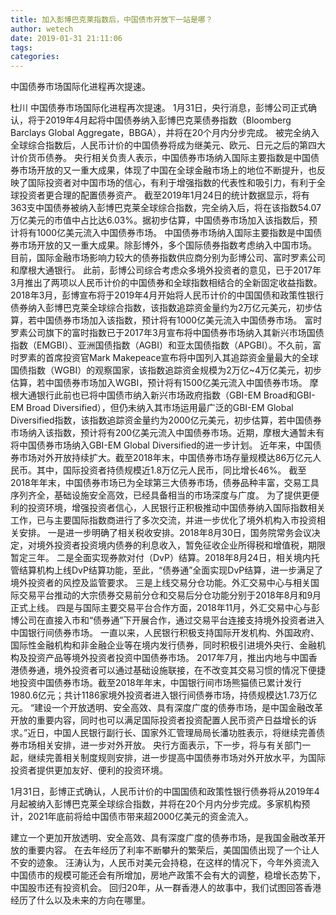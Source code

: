 ```yaml
---
title: 加入彭博巴克莱指数后，中国债市开放下一站是哪？
author: wetech
date: 2019-01-31 21:11:06
tags: 
categories: 
---
```

中国债券市场国际化进程再次提速。
<!-- more -->
杜川
中国债券市场国际化进程再次提速。
1月31日，央行消息，彭博公司正式确认，将于2019年4月起将中国债券纳入彭博巴克莱债券指数（Bloomberg Barclays Global Aggregate，BBGA），并将在20个月内分步完成。
被完全纳入全球综合指数后，人民币计价的中国债券将成为继美元、欧元、日元之后的第四大计价货币债券。
央行相关负责人表示，中国债券市场纳入国际主要指数是中国债券市场开放的又一重大成果，体现了中国在全球金融市场上的地位不断提升，也反映了国际投资者对中国市场的信心，有利于增强指数的代表性和吸引力，有利于全球投资者更合理的配置债券资产。
截至2019年1月24日的统计数据显示，将有363支中国债券被纳入彭博巴克莱全球综合指数，完全纳入后，将在该指数54.07万亿美元的市值中占比达6.03%。据初步估算，中国债券市场加入该指数后，预计将有1000亿美元流入中国债券市场。
中国债券市场纳入国际主要指数是中国债券市场开放的又一重大成果。除彭博外，多个国际债券指数考虑纳入中国市场。
目前，国际金融市场影响力较大的债券指数供应商分别为彭博公司、富时罗素公司和摩根大通银行。
此前，彭博公司综合考虑众多境外投资者的意见，已于2017年3月推出了两项以人民币计价的中国债券和全球指数相结合的全新固定收益指数。
2018年3月，彭博宣布将于2019年4月开始将人民币计价的中国国债和政策性银行债券纳入彭博巴克莱全球综合指数，该指数追踪资金量约为2万亿元美元，初步估算，若中国债券市场加入该指数，预计将有1000亿美元流入中国债券市场。
富时罗素公司旗下的富时指数已于2017年3月宣布将中国债券市场纳入其新兴市场国债指数（EMGBI）、亚洲国债指数（AGBI）和亚太国债指数（APGBI）。不久前，富时罗素的首席投资官Mark Makepeace宣布将中国列入其追踪资金量最大的全球国债指数（WGBI）的观察国家，该指数追踪资金规模为2万亿~4万亿美元，初步估算，若中国债券市场加入WGBI，预计将有1500亿美元流入中国债券市场。
摩根大通银行此前也已将中国债市纳入新兴市场政府指数（GBI-EM Broad和GBI-EM Broad Diversified），但仍未纳入其市场运用最广泛的GBI-EM Global Diversified指数，该指数追踪资金量约为2000亿元美元，初步估算，若中国债券市场纳入该指数，预计将有200亿美元流入中国债券市场。近期，摩根大通暂未有将中国债券市场纳入GBI-EM Global Diversified的进一步计划。
近年来，中国债券市场对外开放持续扩大。截至2018年末，中国债券市场存量规模达86万亿元人民币。其中，国际投资者持债规模近1.8万亿元人民币，同比增长46%。
截至2018年年末，中国债券市场已为全球第三大债券市场，债券品种丰富，交易工具序列齐全，基础设施安全高效，已经具备相当的市场深度与广度。
为了提供更便利的投资环境，增强投资者信心，人民银行正积极推动中国债券纳入国际指数相关工作，已与主要国际指数商进行了多次交流，并进一步优化了境外机构入市投资相关安排。
一是进一步明确了相关税收安排。2018年8月30日，国务院常务会议决定，对境外投资者投资境内债券的利息收入，暂免征收企业所得税和增值税，期限暂定三年。
二是全面实现券款对付（DvP）结算。2018年8月24日，相关境内托管结算机构上线DvP结算功能，至此，“债券通”全面实现DvP结算，进一步满足了境外投资者的风控及监管要求。
三是上线交易分仓功能。外汇交易中心与相关国际交易平台推动的大宗债券交易前分仓和交易后分仓功能分别于2018年8月和9月正式上线。
四是与国际主要交易平台合作方面，2018年11月，外汇交易中心与彭博公司在直接入市和“债券通”下开展合作，通过交易平台连接支持境外投资者进入中国银行间债券市场。
一直以来，人民银行积极支持国际开发机构、外国政府、国际性金融机构和非金融企业等在境内发行债券，同时积极引进境外央行、金融机构及投资产品等境外投资者投资中国债券市场。
2017年7月，推出内地与中国香港债券通，境外投资者可以通过基础设施联接，在不改变其交易习惯的情况下便捷地投资中国债券市场。截至2018年年末，中国银行间市场熊猫债已累计发行1980.6亿元；共计1186家境外投资者进入银行间债券市场，持债规模达1.73万亿元。
“建设一个开放透明、安全高效、具有深度广度的债券市场，是中国金融改革开放的重要内容，同时也可以满足国际投资者投资配置人民币资产日益增长的诉求。”近日，中国人民银行副行长、国家外汇管理局局长潘功胜表示，将继续完善债券市场相关安排，进一步对外开放。
央行方面表示，下一步，将与有关部门一起，继续完善相关制度规则安排，进一步提高中国债券市场对外开放水平，为国际投资者提供更加友好、便利的投资环境。
 
 
1月31日，彭博正式确认，人民币计价的中国国债和政策性银行债券将从2019年4月起被纳入彭博巴克莱全球综合指数，并将在20个月内分步完成。多家机构预计，2021年底前将给中国债市带来超2000亿美元的资金流入。
建立一个更加开放透明、安全高效、具有深度广度的债券市场，是我国金融改革开放的重要内容。
在去年经历了利率不断攀升的繁荣后，美国国债出现了一个让人不安的迹象。
汪涛认为，人民币对美元会持稳，在这样的情况下，今年外资流入中国债市的规模可能还会有所增加，房地产政策不会有大的调整，稳增长态势下，中国股市还有投资机会。
回归20年，从一群香港人的故事中，我们试图回答香港经历了什么以及未来的方向在哪里。
